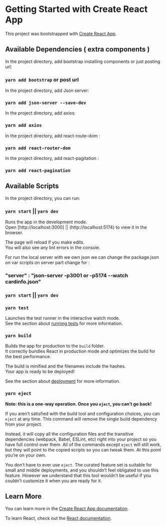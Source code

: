 # Getting Started with Create React App

This project was bootstrapped with [Create React App](https://github.com/facebook/create-react-app).


## Available Dependencies ( extra components )

In the project directory, add bootstrap installing components or just posting url:

### `yarn add bootstrap` or post url


In the project directory, add Json server:

### `yarn add json-server --save-dev`


In the project directory, add axios:

### `yarn add axios`


In the project directory, add react-route-dom :

### `yarn add react-router-dom`


In the project directory, add react-pagitation :

### `yarn add react-pagination`



## Available Scripts


In the project directory, you can run:

### `yarn start` || `yarn dev`

Runs the app in the development mode.\
Open [http://localhost:3000] || (http://localhost:5174) to view it in the browser.

The page will reload if you make edits.\
You will also see any lint errors in the console.

For run the local server with we own json we can change the package.json on var scripts
on server part change for :

### "server" : "json-server -p3001 or -p5174 --watch cardinfo.json"



### `yarn start` || `yarn dev`


### `yarn test`

Launches the test runner in the interactive watch mode.\
See the section about [running tests](https://facebook.github.io/create-react-app/docs/running-tests) for more information.

### `yarn build`

Builds the app for production to the `build` folder.\
It correctly bundles React in production mode and optimizes the build for the best performance.

The build is minified and the filenames include the hashes.\
Your app is ready to be deployed!

See the section about [deployment](https://facebook.github.io/create-react-app/docs/deployment) for more information.

### `yarn eject`

**Note: this is a one-way operation. Once you `eject`, you can’t go back!**

If you aren’t satisfied with the build tool and configuration choices, you can `eject` at any time. This command will remove the single build dependency from your project.

Instead, it will copy all the configuration files and the transitive dependencies (webpack, Babel, ESLint, etc) right into your project so you have full control over them. All of the commands except `eject` will still work, but they will point to the copied scripts so you can tweak them. At this point you’re on your own.

You don’t have to ever use `eject`. The curated feature set is suitable for small and middle deployments, and you shouldn’t feel obligated to use this feature. However we understand that this tool wouldn’t be useful if you couldn’t customize it when you are ready for it.

## Learn More

You can learn more in the [Create React App documentation](https://facebook.github.io/create-react-app/docs/getting-started).

To learn React, check out the [React documentation](https://reactjs.org/).

